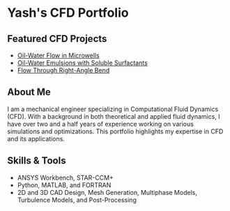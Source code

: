 # Yash's CFD Portfolio

## Featured CFD Projects
- [Oil-Water Flow in Microwells](Projects/Project1_Oil-Water_Flow_in_Microwells)
- [Oil-Water Emulsions with Soluble Surfactants](Projects/Project2_Oil-Water_Emulsions_with_Soluble_Surfactants)
- [Flow Through Right-Angle Bend](Projects/Project3_Flow_Through_Right-Angle_Bend)
  
## About Me
I am a mechanical engineer specializing in Computational Fluid Dynamics (CFD). With a background in both theoretical and applied fluid dynamics, I have over two and a half years of experience working on various simulations and optimizations. This portfolio highlights my expertise in CFD and its applications.

## Skills & Tools
- ANSYS Workbench, STAR-CCM+
- Python, MATLAB, and FORTRAN
- 2D and 3D CAD Design, Mesh Generation, Multiphase Models, Turbulence Models, and Post-Processing
